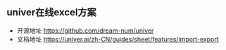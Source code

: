 ## univer在线excel方案
- 开源地址 https://github.com/dream-num/univer
- 文档地址 https://univer.ai/zh-CN/guides/sheet/features/import-export